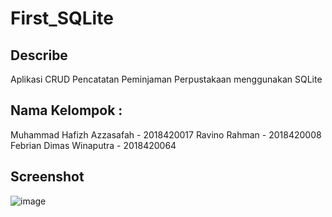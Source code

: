 # First_SQLite

## Describe
Aplikasi CRUD Pencatatan Peminjaman Perpustakaan menggunakan SQLite

## Nama Kelompok : 
Muhammad Hafizh Azzasafah - 2018420017
Ravino Rahman - 2018420008
Febrian Dimas Winaputra - 2018420064

## Screenshot
![image](https://user-images.githubusercontent.com/65402864/99245692-977f9d00-2836-11eb-9a8e-9e6f79f96cf4.png)

